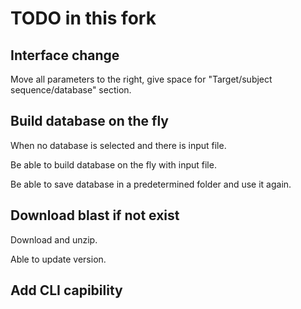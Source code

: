 # TODO in this fork

## Interface change

Move all parameters to the right, give space for "Target/subject sequence/database" section.

## Build database on the fly

When no database is selected and there is input file.

Be able to build database on the fly with input file.

Be able to save database in a predetermined folder and use it again.

## Download blast if not exist

Download and unzip.

Able to update version.

## Add CLI capibility

